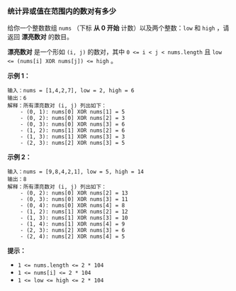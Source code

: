 ### 统计异或值在范围内的数对有多少 ###
给你一个整数数组 `nums` （下标 **从 0 开始** 计数）以及两个整数：`low` 和 `high` ，请返回 **漂亮数对** 的数目。

**漂亮数对** 是一个形如 `(i, j)` 的数对，其中 `0 <= i < j < nums.length` 且 `low <= (nums[i] XOR nums[j]) <= high` 。



**示例 1：**

```
输入：nums = [1,4,2,7], low = 2, high = 6
输出：6
解释：所有漂亮数对 (i, j) 列出如下：
    - (0, 1): nums[0] XOR nums[1] = 5 
    - (0, 2): nums[0] XOR nums[2] = 3
    - (0, 3): nums[0] XOR nums[3] = 6
    - (1, 2): nums[1] XOR nums[2] = 6
    - (1, 3): nums[1] XOR nums[3] = 3
    - (2, 3): nums[2] XOR nums[3] = 5
```

**示例 2：**

```
输入：nums = [9,8,4,2,1], low = 5, high = 14
输出：8
解释：所有漂亮数对 (i, j) 列出如下：
​​​​​    - (0, 2): nums[0] XOR nums[2] = 13
    - (0, 3): nums[0] XOR nums[3] = 11
    - (0, 4): nums[0] XOR nums[4] = 8
    - (1, 2): nums[1] XOR nums[2] = 12
    - (1, 3): nums[1] XOR nums[3] = 10
    - (1, 4): nums[1] XOR nums[4] = 9
    - (2, 3): nums[2] XOR nums[3] = 6
    - (2, 4): nums[2] XOR nums[4] = 5
```



**提示：**

* `1 <= nums.length <= 2 * 104`
* `1 <= nums[i] <= 2 * 104`
* `1 <= low <= high <= 2 * 104`

